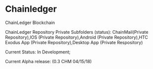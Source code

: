 # Chainledger
ChainLedger Blockchain

ChainLedger Repository Private
Subfolders (status): ChainMail(Private Repository),IOS (Private Repository),Android (Private Repository),HTC Exodus App (Private Repository),Desktop App (Private Respository)

Current Status: In Development;

Current Alpha release: (0.3 CHM 04/15/18)
